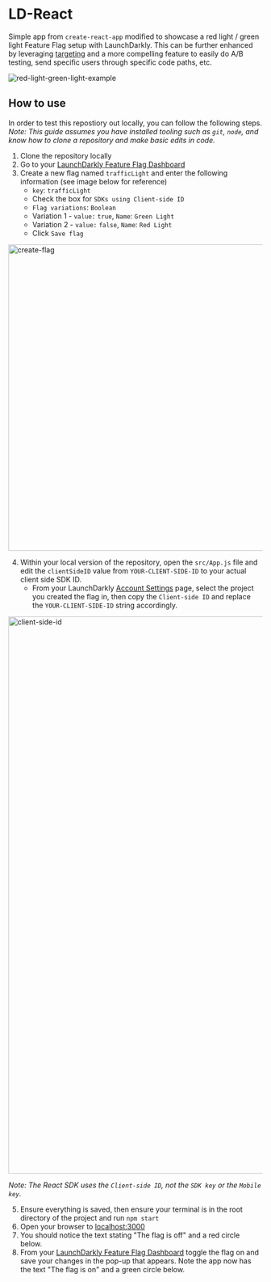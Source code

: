# LD-React

Simple app from `create-react-app` modified to showcase a red light / green light Feature Flag setup with LaunchDarkly. This can be further enhanced by leveraging [targeting](https://docs.launchdarkly.com/home/flags/targeting-users) and a more compelling feature to easily do A/B testing, send specific users through specific code paths, etc.

![red-light-green-light-example](https://user-images.githubusercontent.com/2894107/167528620-b0a1f997-6f8d-410f-a554-7825a215a4f0.gif)

## How to use

In order to test this repostiory out locally, you can follow the following steps. _Note: This guide assumes you have installed tooling such as `git`, `node`, and know how to clone a repository and make basic edits in code._

1. Clone the repository locally
2. Go to your [LaunchDarkly Feature Flag Dashboard](https://app.launchdarkly.com/default/production/features)
3. Create a new flag named `trafficLight` and enter the following information (see image below for reference)
    - `key`: `trafficLight`
    - Check the box for `SDKs using Client-side ID`
    - `Flag variations`: `Boolean`
    - Variation 1 - `value:` `true`, `Name`: `Green Light`
    - Variation 2 - `value:` `false`, `Name`: `Red Light`
    - Click `Save flag`

<img width="606" alt="create-flag" src="https://user-images.githubusercontent.com/2894107/167529749-0810279b-ccf8-4222-b1b0-91901dce0e46.png">

4. Within your local version of the repository, open the `src/App.js` file and edit the `clientSideID` value from `YOUR-CLIENT-SIDE-ID` to your actual client side SDK ID.
    - From your LaunchDarkly [Account Settings](https://app.launchdarkly.com/settings/projects) page, select the project you created the flag in, then copy the `Client-side ID` and replace the `YOUR-CLIENT-SIDE-ID` string accordingly.

<img width="1102" alt="client-side-id" src="https://user-images.githubusercontent.com/2894107/167530666-39634921-7b34-4644-8f2e-5beffe6dfe99.png">

_Note: The React SDK uses the `Client-side ID`, not the `SDK key` or the `Mobile key`._

5. Ensure everything is saved, then ensure your terminal is in the root directory of the project and run `npm start`
6. Open your browser to [localhost:3000](http://localhost:3000/)
7. You should notice the text stating "The flag is off" and a red circle below.
8. From your [LaunchDarkly Feature Flag Dashboard](https://app.launchdarkly.com/default/production/features) toggle the flag on and save your changes in the pop-up that appears. Note the app now has the text "The flag is on" and a green circle below.
